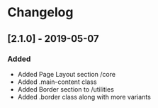 # Changelog

## [2.1.0] - 2019-05-07

### Added

- Added Page Layout section /core
- Added .main-content class
- Added Border section to /utilities
- Added .border class along with more variants
